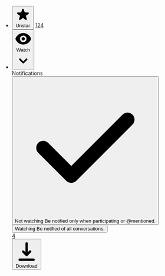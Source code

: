 <div class="flex items-center w-full h-screen mx-6 bg-white md:m-0 md:justify-center">
    <ul class="flex flex-col items-start space-y-4 md:flex-row md:space-y-0 md:space-x-4">
        <li class="flex text-sm leading-none text-gray-900 border border-gray-400 rounded-md">
            <button class="flex items-center px-3 py-2 space-x-2 bg-gray-200 border-r border-gray-400 rounded-l-sm hover:bg-gray-300 focus:bg-gray-300 focus:outline-none">
                <svg xmlns="http://www.w3.org/2000/svg" class="w-4 h-4 text-gray-700" viewBox="0 0 20 20" fill="currentColor">
                    <path d="M9.049 2.927c.3-.921 1.603-.921 1.902 0l1.07 3.292a1 1 0 00.95.69h3.462c.969 0 1.371 1.24.588 1.81l-2.8 2.034a1 1 0 00-.364 1.118l1.07 3.292c.3.921-.755 1.688-1.54 1.118l-2.8-2.034a1 1 0 00-1.175 0l-2.8 2.034c-.784.57-1.838-.197-1.539-1.118l1.07-3.292a1 1 0 00-.364-1.118L2.98 8.72c-.783-.57-.38-1.81.588-1.81h3.461a1 1 0 00.951-.69l1.07-3.292z" />
                </svg>
                <span class="font-semibold">Unstar</span>
            </button>
            <a class="flex items-center px-3 py-2 font-semibold" href="#_">124</a>
        </li>
				<li x-data="{ open: false }" class="flex items-center justify-center text-gray-900 border border-gray-400 rounded-md">
            <section class="relative flex text-sm leading-none">
                <button class="flex items-center px-3 py-2 space-x-2 bg-gray-200 border-r border-gray-400 rounded-l-sm hover:bg-gray-300 focus:outline-none" @click="open = true" aria-haspopup="true">
                    <svg xmlns="http://www.w3.org/2000/svg" class="w-4 h-4 text-gray-700" viewBox="0 0 20 20" fill="currentColor">
                        <path d="M10 12a2 2 0 100-4 2 2 0 000 4z" />
                        <path fill-rule="evenodd" d="M.458 10C1.732 5.943 5.522 3 10 3s8.268 2.943 9.542 7c-1.274 4.057-5.064 7-9.542 7S1.732 14.057.458 10zM14 10a4 4 0 11-8 0 4 4 0 018 0z" clip-rule="evenodd" />
                    </svg>
                    <span>Watch</span>
                    <svg xmlns="http://www.w3.org/2000/svg" class="w-4 h-4 text-gray-700" viewBox="0 0 20 20" fill="currentColor">
                        <path fill-rule="evenodd" d="M5.293 7.293a1 1 0 011.414 0L10 10.586l3.293-3.293a1 1 0 111.414 1.414l-4 4a1 1 0 01-1.414 0l-4-4a1 1 0 010-1.414z" clip-rule="evenodd" />
                    </svg>
                </button>
                <aside class="absolute z-10 flex flex-col items-start w-64 mt-10 bg-white border rounded-md shadow-md" role="menu" x-show="open" aria-labelledby="menu-heading" @click.away="open = false">
                    <div id="menu-heading" class="w-full p-3 text-xs border-b">
                        <span class="font-semibold">Notifications</span>
                    </div>
                    <div class="flex flex-col">
                        <button class="flex px-2 py-3 space-x-2 hover:bg-blue-600 hover:text-white focus:bg-blue-600 focus:text-white focus:outline-none" type="button" role="menuitem" @click="open = false">
                            <svg xmlns="http://www.w3.org/2000/svg" class="w-4 h-4" viewBox="0 0 20 20" fill="currentColor">
                                <path fill-rule="evenodd" d="M16.707 5.293a1 1 0 010 1.414l-8 8a1 1 0 01-1.414 0l-4-4a1 1 0 011.414-1.414L8 12.586l7.293-7.293a1 1 0 011.414 0z" clip-rule="evenodd" />
                            </svg>
                            <div class="flex flex-col space-y-1 text-left">
                                <span class="font-semibold">Not watching</span>
                                <span class="text-xs leading-normal">Be notified only when participating or @mentioned.</span>
                            </div>
                        </button>
                        <span class="h-0 border-b border-gray-400"></span>
                        <button class="flex px-8 py-3 hover:bg-blue-600 hover:text-white focus:bg-blue-600 focus:text-white focus:outline-none"
                            type="button" role="menuitem" @click="open = false">
                            <div class="flex flex-col space-y-1 text-left word-wrap">
                                <span class="font-semibold">Watching</span>
                                <span class="text-xs">Be notified of all conversations.</span>
                            </div>
                        </button>
                    </div>
                </aside>
            </section>
            <a class="flex items-center px-3 py-2 text-sm font-semibold leading-none" href="#_">4</a>
        </li>
            <button class="flex items-center px-3 py-2 space-x-2 text-sm leading-none bg-gray-200 rounded-sm hover:bg-gray-300 focus:outline-none focus:bg-gray-300">
                <svg xmlns="http://www.w3.org/2000/svg" class="w-4 h-4 text-gray-700" viewBox="0 0 20 20" fill="currentColor">
                    <path fill-rule="evenodd" d="M3 17a1 1 0 011-1h12a1 1 0 110 2H4a1 1 0 01-1-1zm3.293-7.707a1 1 0 011.414 0L9 10.586V3a1 1 0 112 0v7.586l1.293-1.293a1 1 0 111.414 1.414l-3 3a1 1 0 01-1.414 0l-3-3a1 1 0 010-1.414z" clip-rule="evenodd" />
                </svg>
                <span>Download</span>
            </button>
        </li>
    </ul>
</div>

